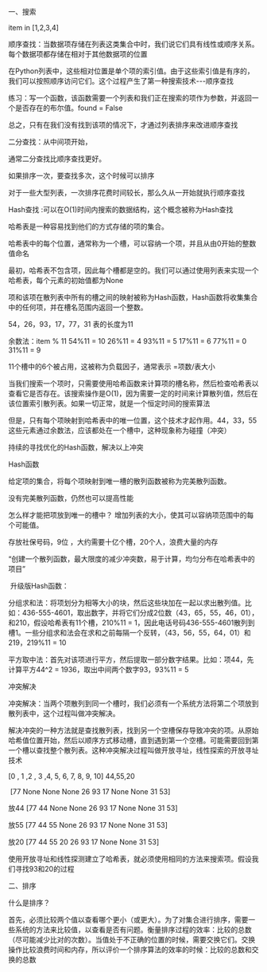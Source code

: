 一、搜索

item in [1,2,3,4]

顺序查找：当数据项存储在列表这类集合中时，我们说它们具有线性或顺序关系。每个数据项都存储在相对于其他数据项的位置

在Python列表中，这些相对位置是单个项的索引值。由于这些索引值是有序的，我们可以按照顺序访问它们。这个过程产生了第一种搜索技术---顺序查找

练习：写一个函数，该函数需要一个列表和我们正在搜索的项作为参数，并返回一个是否存在的布尔值。found = False

总之，只有在我们没有找到该项的情况下，才通过列表排序来改进顺序查找

二分查找：从中间项开始，

通常二分查找比顺序查找更好。

如果排序一次，要查找多次，这个时候可以排序

对于一些大型列表，一次排序花费时间较长，那么久从一开始就执行顺序查找

Hash查找 :可以在O(1)时间内搜索的数据结构，这个概念被称为Hash查找

哈希表是一种容易找到他们的方式存储的项的集合。

哈希表中的每个位置，通常称为一个槽，可以容纳一个项，并且从由0开始的整数值命名

最初，哈希表不包含项，因此每个槽都是空的。我们可以通过使用列表来实现一个哈希表，每个元素的初始值都为None

项和该项在散列表中所有的槽之间的映射被称为Hash函数，Hash函数将收集集合中的任何项，并在槽名范围内返回一个整数。

54，26，93，17，77，31 表的长度为11

余数法：item % 11 54%11 = 10 26%11 = 4 93%11 = 5 17%11 = 6 77%11 = 0 31%11 = 9

11个槽中的6个被占用，这被称为负载因子，通常表示 =项数/表大小

当我们搜索一个项时，只需要使用哈希函数来计算项的槽名称，然后检查哈希表以查看它是否存在。该搜索操作是O(1)，因为需要一定的时间来计算散列值，然后在该位置索引散列表。如果一切正常，就是一个恒定时间的搜索算法

但是，只有每个项映射到哈希表中的唯一位置，这个技术才起作用。44，33，55这些元素通过余数法，应该都处在一个槽中，这种现象称为碰撞（冲突）

持续的寻找优化的Hash函数，解决以上冲突

Hash函数

给定项的集合，将每个项映射到唯一槽的散列函数被称为完美散列函数。

没有完美散列函数，仍然也可以提高性能

怎么样才能把项放到唯一的槽中？ 增加列表的大小，使其可以容纳项范围中的每个可能值。

存放社保号码，9位 ，大约需要十亿个槽，20个人，浪费大量的内存

“创建一个散列函数，最大限度的减少冲突数，易于计算，均匀分布在哈希表中的项目”

​ 升级版Hash函数：

​ 分组求和法：将项划分为相等大小的块，然后这些块加在一起以求出散列值。比如：436-555-4601，取出数字，并将它们分成2位数（43，65，55，46，01），和210，假设哈希表有11个槽，210%11 = 1，因此电话号码436-555-4601散列到槽1。一些分组求和法会在求和之前每隔一个反转，（43，56，55，64，01）和219，219%11 = 10

​ 平方取中法：首先对该项进行平方，然后提取一部分数字结果。比如：项44，先计算平方44^2 = 1936，取出中间两个数字93，93%11 = 5

冲突解决

冲突解决：当两个项散列到同一个槽时，我们必须有一个系统方法将第二个项放到散列表中，这个过程叫做冲突解决。

解决冲突的一种方法就是查找散列表，找到另一个空槽保存导致冲突的项。从原始哈希值位置开始，然后以顺序方式移动槽，直到遇到第一个空槽。可能需要回到第一个槽以查找整个散列表。这种冲突解决过程叫做开放寻址，线性探索的开放寻址技术

[0 , 1 ,2 , 3 ,4, 5, 6, 7, 8, 9, 10] 44,55,20

​ [77 None None None 26 93 17 None None 31 53]

放44 [77 44 None None 26 93 17 None None 31 53]

放55 [77 44 55 None 26 93 17 None None 31 53]

放20 [77 44 55 20 26 93 17 None None 31 53]

使用开放寻址和线性探测建立了哈希表，就必须使用相同的方法来搜索项。假设我们寻找93和20的过程

二、排序

什么是排序？

首先，必须比较两个值以查看哪个更小（或更大）。为了对集合进行排序，需要一些系统的方法来比较值，以查看是否有问题。衡量排序过程的效率：比较的总数（尽可能减少比对的次数）。当值处于不正确的位置的时候，需要交换它们。交换操作比较浪费时间和内存，所以评价一个排序算法的效率的时候：比较的总数和交换的总数